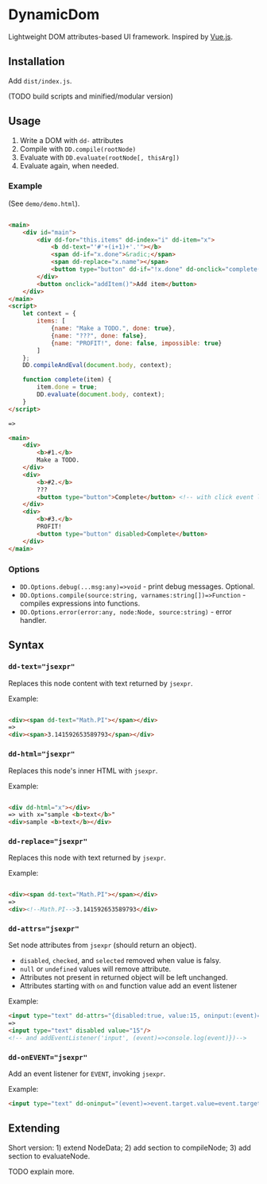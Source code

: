 # DynamicDom

Lightweight DOM attributes-based UI framework. Inspired by [Vue.js](https://vuejs.org/).

## Installation

Add `dist/index.js`.

(TODO build scripts and minified/modular version) 

## Usage

1. Write a DOM with `dd-` attributes
2. Compile with `DD.compile(rootNode)`
3. Evaluate with `DD.evaluate(rootNode[, thisArg])`
4. Evaluate again, when needed.

### Example

(See `demo/demo.html`).

```html

<main>
    <div id="main">
        <div dd-for="this.items" dd-index="i" dd-item="x">
            <b dd-text="'#'+(i+1)+'.'"></b>
            <span dd-if="x.done">&radic;</span>
            <span dd-replace="x.name"></span>
            <button type="button" dd-if="!x.done" dd-onclick="complete(x)" dd-attrs="{disabled:x.impossible}" dd-text="x.impossible?'Impossible':'Complete'"></button>
        </div>
        <button onclick="addItem()">Add item</button>
    </div>
</main>
<script>
    let context = {
        items: [
            {name: "Make a TODO.", done: true},
            {name: "???", done: false},
            {name: "PROFIT!", done: false, impossible: true}
        ]
    };
    DD.compileAndEval(document.body, context);

    function complete(item) {
        item.done = true;
        DD.evaluate(document.body, context);
    }
</script>

=>

<main>
    <div>
        <b>#1.</b>
        Make a TODO.
    </div>
    <div>
        <b>#2.</b>
        ???
        <button type="button">Complete</button> <!-- with click event listener -->
    </div>
    <div>
        <b>#3.</b>
        PROFIT!
        <button type="button" disabled>Complete</button>
    </div>
</main>
```

### Options

* `DD.Options.debug(...msg:any)=>void` - print debug messages. Optional.
* `DD.Options.compile(source:string, varnames:string[])=>Function` - compiles expressions into functions.
* `DD.Options.error(error:any, node:Node, source:string)` - error handler.

## Syntax

### `dd-text="jsexpr"`

Replaces this node content with text returned by `jsexpr`.

Example:

```html

<div><span dd-text="Math.PI"></span></div>
=>
<div><span>3.141592653589793</span></div>
```

### `dd-html="jsexpr"`

Replaces this node's inner HTML with `jsexpr`.

Example:

```html

<div dd-html="x"></div>
=> with x="sample <b>text</b>"
<div>sample <b>text</b></div>
```

### `dd-replace="jsexpr"`

Replaces this node with text returned by `jsexpr`.

Example:

```html

<div><span dd-text="Math.PI"></span></div>
=>
<div><!--Math.PI-->3.141592653589793</div>
```

### `dd-attrs="jsexpr"`

Set node attributes from `jsexpr` (should return an object).

* `disabled`, `checked`, and `selected` removed when value is falsy.
* `null` or `undefined` values will remove attribute.
* Attributes not present in returned object will be left unchanged.
* Attributes starting with `on` and function value add an event listener 

Example:

```html
<input type="text" dd-attrs="{disabled:true, value:15, oninput:(event)=>console.log(event)}"/>
=>
<input type="text" disabled value="15"/>
<!-- and addEventListener('input', (event)=>console.log(event)})-->
```

### `dd-onEVENT="jsexpr"`

Add an event listener for `EVENT`, invoking `jsexpr`.

Example:

```html
<input type="text" dd-oninput="(event)=>event.target.value=event.target.value.toUpperCase()"/>
```

## Extending

Short version: 1) extend NodeData; 2) add section to compileNode; 3) add section to evaluateNode.  

TODO explain more.
